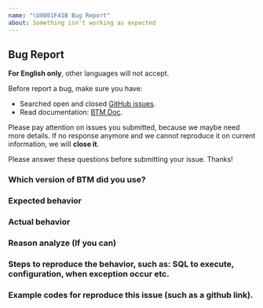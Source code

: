 ```yaml
---
name: "\U0001F41B Bug Report"
about: Something isn't working as expected
---
```


## Bug Report

**For English only**, other languages will not accept.

Before report a bug, make sure you have:

- Searched open and closed [GitHub issues](https://github.com/laingke/btm/issues).
- Read documentation: [BTM Doc](https://github.com/laingke/btm/docs).

Please pay attention on issues you submitted, because we maybe need more details. 
If no response anymore and we cannot reproduce it on current information, we will **close it**.

Please answer these questions before submitting your issue. Thanks!

### Which version of BTM did you use?

### Expected behavior

### Actual behavior

### Reason analyze (If you can)

### Steps to reproduce the behavior, such as: SQL to execute, configuration, when exception occur etc.

### Example codes for reproduce this issue (such as a github link).
